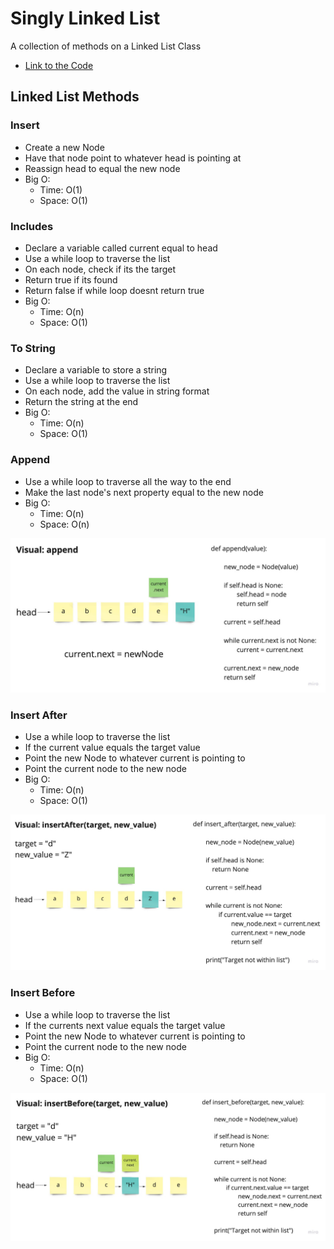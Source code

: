 # Singly Linked List
<!-- Short summary or background information -->

A collection of methods on a Linked List Class

- [Link to the Code](linked_list.py)

## Linked List Methods

### Insert

- Create a new Node
- Have that node point to whatever head is pointing at
- Reassign head to equal the new node
- Big O:
  - Time: O(1)
  - Space: O(1)

### Includes

- Declare a variable called current equal to head
- Use a while loop to traverse the list
- On each node, check if its the target
- Return true if its found
- Return false if while loop doesnt return true
- Big O:
  - Time: O(n)
  - Space: O(1)

### To String

- Declare a variable to store a string
- Use a while loop to traverse the list
- On each node, add the value in string format
- Return the string at the end
- Big O:
  - Time: O(n)
  - Space: O(1)

### Append

- Use a while loop to traverse all the way to the end
- Make the last node's next property equal to the new node
- Big O:
  - Time: O(n)
  - Space: O(n)

![Append](append.jpg)

### Insert After

- Use a while loop to traverse the list
- If the current value equals the target value
- Point the new Node to whatever current is pointing to
- Point the current node to the new node
- Big O:
  - Time: O(n)
  - Space: O(1)

![Insert After](insert_after.jpg)

### Insert Before

- Use a while loop to traverse the list
- If the currents next value equals the target value
- Point the new Node to whatever current is pointing to
- Point the current node to the new node
- Big O:
  - Time: O(n)
  - Space: O(1)

![Insert Before](insert_before.jpg)
